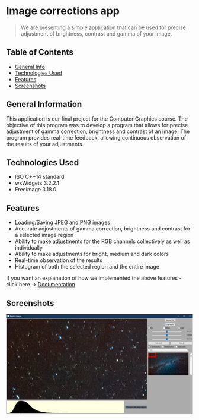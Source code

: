# Image corrections app
> We are presenting a simple application that can be used for precise adjustment of brightness, contrast and gamma of your image.

## Table of Contents
* [General Info](#general-information)
* [Technologies Used](#technologies-used)
* [Features](#features)
* [Screenshots](#screenshots)


## General Information
This application is our final project for the Computer Graphics course. The objective of this program was to develop a program that allows for precise adjustment of gamma correction, 
brightness and contrast of an image. The program provides real-time feedback, allowing continuous observation of the results of your adjustments.


## Technologies Used
- ISO C++14 standard
- wxWidgets 3.2.2.1
- FreeImage 3.18.0


## Features
- Loading/Saving JPEG and PNG images
- Accurate adjustments of gamma correction, brightness and contrast for a selected image region
- Ability to make adjustments for the RGB channels collectively as well as individually
- Ability to make adjustments for bright, medium and dark colors
- Real-time observation of the results
- Histogram of both the selected region and the entire image

If you want an explanation of how we implemented the above features - click here -> [Documentation](./Documentation.md)

## Screenshots
![Example screenshot](./screenshot.png)

